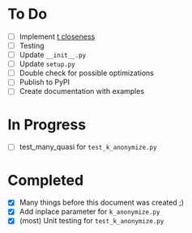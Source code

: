 # To Do
- [ ]  Implement [t closeness](https://www.cs.purdue.edu/homes/ninghui/papers/t_closeness_icde07.pdf)
  - [ ] Testing
- [ ] Update ```__init__.py```
- [ ] Update ```setup.py```
- [ ] Double check for possible optimizations
- [ ] Publish to PyPI
- [ ] Create documentation with examples        

# In Progress
- [ ] test_many_quasi for ```test_k_anonymize.py```

# Completed
- [X]  Many things before this document was created ;)
- [X]  Add inplace parameter for ```k_anonymize.py```
- [X]  (most) Unit testing for ```test_k_anonymize.py```
